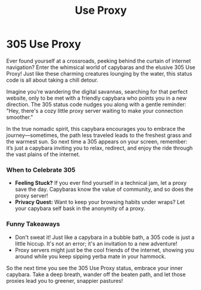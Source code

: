 ﻿---
category: 3xx
code: 305
cover: https://firebasestorage.googleapis.com/v0/b/capy-http.appspot.com/o/Capy-305-750x600.webp?alt=media
thumbnail: https://firebasestorage.googleapis.com/v0/b/capy-http.appspot.com/o/Capy-305-250x200.webp?alt=media
coverAlt: Use Proxy
description: Use Proxy
tags:
- 3xx
title: Use Proxy
---


# 305 Use Proxy

Ever found yourself at a crossroads, peeking behind the curtain of internet navigation? Enter the whimsical world of capybaras and the elusive 305 Use Proxy! Just like these charming creatures lounging by the water, this status code is all about taking a chill detour.

Imagine you're wandering the digital savannas, searching for that perfect website, only to be met with a friendly capybara who points you in a new direction. The 305 status code nudges you along with a gentle reminder: "Hey, there's a cozy little proxy server waiting to make your connection smoother."

In the true nomadic spirit, this capybara encourages you to embrace the journey—sometimes, the path less traveled leads to the freshest grass and the warmest sun. So next time a 305 appears on your screen, remember: it’s just a capybara inviting you to relax, redirect, and enjoy the ride through the vast plains of the internet.

### When to Celebrate 305

- **Feeling Stuck?** If you ever find yourself in a technical jam, let a proxy save the day. Capybaras know the value of community, and so does the proxy server!
- **Privacy Quest:** Want to keep your browsing habits under wraps? Let your capybara self bask in the anonymity of a proxy. 

### Funny Takeaways

- Don't sweat it! Just like a capybara in a bubble bath, a 305 code is just a little hiccup. It's not an error; it's an invitation to a new adventure!
- Proxy servers might just be the cool friends of the internet, showing you around while you keep sipping yerba mate in your hammock.

So the next time you see the 305 Use Proxy status, embrace your inner capybara. Take a deep breath, wander off the beaten path, and let those proxies lead you to greener, snappier pastures!